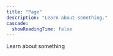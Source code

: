 ```yaml
---
title: "Page"
description: "Learn about something."
cascade:
  showReadingTime: false
---
```

Learn about something